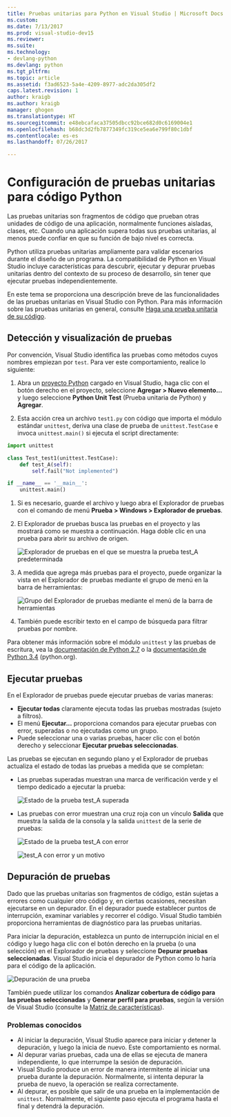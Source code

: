 ```yaml
---
title: Pruebas unitarias para Python en Visual Studio | Microsoft Docs
ms.custom: 
ms.date: 7/13/2017
ms.prod: visual-studio-dev15
ms.reviewer: 
ms.suite: 
ms.technology:
- devlang-python
ms.devlang: python
ms.tgt_pltfrm: 
ms.topic: article
ms.assetid: f3ad6523-5a4e-4209-8977-adc2da305df2
caps.latest.revision: 1
author: kraigb
ms.author: kraigb
manager: ghogen
ms.translationtype: HT
ms.sourcegitcommit: e48ebcafaca37505dbcc92bce682d0c6169004e1
ms.openlocfilehash: b68dc3d2fb7877349fc319ce5ea6e799f80c1dbf
ms.contentlocale: es-es
ms.lasthandoff: 07/26/2017

---
```


# <a name="setting-up-unit-testing-for-python-code"></a>Configuración de pruebas unitarias para código Python

Las pruebas unitarias son fragmentos de código que prueban otras unidades de código de una aplicación, normalmente funciones aisladas, clases, etc. Cuando una aplicación supera todas sus pruebas unitarias, al menos puede confiar en que su función de bajo nivel es correcta.

Python utiliza pruebas unitarias ampliamente para validar escenarios durante el diseño de un programa. La compatibilidad de Python en Visual Studio incluye características para descubrir, ejecutar y depurar pruebas unitarias dentro del contexto de su proceso de desarrollo, sin tener que ejecutar pruebas independientemente.

En este tema se proporciona una descripción breve de las funcionalidades de las pruebas unitarias en Visual Studio con Python. Para más información sobre las pruebas unitarias en general, consulte [Haga una prueba unitaria de su código](../test/unit-test-your-code.md).

## <a name="discovering-and-viewing-tests"></a>Detección y visualización de pruebas

Por convención, Visual Studio identifica las pruebas como métodos cuyos nombres empiezan por `test`. Para ver este comportamiento, realice lo siguiente:

1. Abra un [proyecto Python](python-projects.md) cargado en Visual Studio, haga clic con el botón derecho en el proyecto, seleccione **Agregar > Nuevo elemento...** y luego seleccione **Python Unit Test** (Prueba unitaria de Python) y **Agregar**.

1. Esta acción crea un archivo `test1.py` con código que importa el módulo estándar `unittest`, deriva una clase de prueba de `unittest.TestCase` e invoca `unittest.main()` si ejecuta el script directamente:

  ```python
  import unittest

  class Test_test1(unittest.TestCase):
      def test_A(self):
          self.fail("Not implemented")

  if __name__ == '__main__':
      unittest.main()
  ```

1. Si es necesario, guarde el archivo y luego abra el Explorador de pruebas con el comando de menú **Prueba > Windows > Explorador de pruebas**.

1. El Explorador de pruebas busca las pruebas en el proyecto y las mostrará como se muestra a continuación. Haga doble clic en una prueba para abrir su archivo de origen.

    ![Explorador de pruebas en el que se muestra la prueba test_A predeterminada](media/unit-test-A.png)

1. A medida que agrega más pruebas para el proyecto, puede organizar la vista en el Explorador de pruebas mediante el grupo de menú en la barra de herramientas:

    ![Grupo del Explorador de pruebas mediante el menú de la barra de herramientas](media/unit-test-group-menu.png)

1. También puede escribir texto en el campo de búsqueda para filtrar pruebas por nombre.

Para obtener más información sobre el módulo `unittest` y las pruebas de escritura, vea la [documentación de Python 2.7](https://docs.python.org/2/library/unittest.html) o la [documentación de Python 3.4](https://docs.python.org/3/library/unittest.html) (python.org).

## <a name="running-tests"></a>Ejecutar pruebas

En el Explorador de pruebas puede ejecutar pruebas de varias maneras:

- **Ejecutar todas** claramente ejecuta todas las pruebas mostradas (sujeto a filtros).
- El menú **Ejecutar...**  proporciona comandos para ejecutar pruebas con error, superadas o no ejecutadas como un grupo.
- Puede seleccionar una o varias pruebas, hacer clic con el botón derecho y seleccionar **Ejecutar pruebas seleccionadas**.

Las pruebas se ejecutan en segundo plano y el Explorador de pruebas actualiza el estado de todas las pruebas a medida que se completan:

- Las pruebas superadas muestran una marca de verificación verde y el tiempo dedicado a ejecutar la prueba:

    ![Estado de la prueba test_A superada](media/unit-test-A-pass.png)

- Las pruebas con error muestran una cruz roja con un vínculo **Salida** que muestra la salida de la consola y la salida `unittest` de la serie de pruebas:

    ![Estado de la prueba test_A con error](media/unit-test-A-fail.png)

    ![test_A con error y un motivo](media/unit-test-A-fail-reason.png)

## <a name="debugging-tests"></a>Depuración de pruebas

Dado que las pruebas unitarias son fragmentos de código, están sujetas a errores como cualquier otro código y, en ciertas ocasiones, necesitan ejecutarse en un depurador. En el depurador puede establecer puntos de interrupción, examinar variables y recorrer el código. Visual Studio también proporciona herramientas de diagnóstico para las pruebas unitarias.

Para iniciar la depuración, establezca un punto de interrupción inicial en el código y luego haga clic con el botón derecho en la prueba (o una selección) en el Explorador de pruebas y seleccione **Depurar pruebas seleccionadas**. Visual Studio inicia el depurador de Python como lo haría para el código de la aplicación.

![Depuración de una prueba](media/unit-test-debugging.png)

También puede utilizar los comandos **Analizar cobertura de código para las pruebas seleccionadas** y **Generar perfil para pruebas**, según la versión de Visual Studio (consulte la [Matriz de características](python-in-visual-studio.md#features-matrix)).

### <a name="known-issues"></a>Problemas conocidos

- Al iniciar la depuración, Visual Studio aparece para iniciar y detener la depuración, y luego la inicia de nuevo. Este comportamiento es normal.
- Al depurar varias pruebas, cada una de ellas se ejecuta de manera independiente, lo que interrumpe la sesión de depuración.
- Visual Studio produce un error de manera intermitente al iniciar una prueba durante la depuración. Normalmente, si intenta depurar la prueba de nuevo, la operación se realiza correctamente.
- Al depurar, es posible que salir de una prueba en la implementación de `unittest`. Normalmente, el siguiente paso ejecuta el programa hasta el final y detendrá la depuración.
